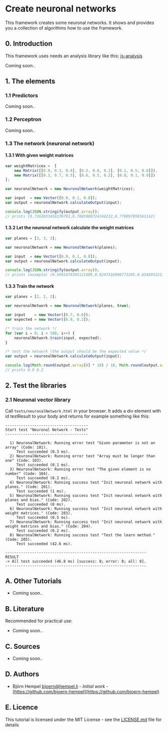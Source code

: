 # Create neuronal networks

This framework creates some neuronal networks. It shows and provides you a collection of algorithms how to use the framework.

## 0. Introduction

This framework uses needs an analysis library like this: [js-analysis](https://github.com/bjoern-hempel/js-analysis)

Coming soon..

## 1. The elements

### 1.1 Predictors

Coming soon..

### 1.2 Perceptron

Coming soon..

### 1.3 The network (neuronal network)

#### 1.3.1 With given weight matrices

```javascript
var weightMatrices =  [
    new Matrix([[0.9, 0.3, 0.4], [0.2, 0.8, 0.2], [0.1, 0.5, 0.6]]),
    new Matrix([[0.3, 0.7, 0.5], [0.6, 0.5, 0.2], [0.8, 0.1, 0.9]])
];

var neuronalNetwork = new NeuronalNetwork(weightMatrices);

var input  = new Vector([0.9, 0.1, 0.8]);
var output = neuronalNetwork.calculateOutput(input);

console.log(JSON.stringify(output.array));
// prints [0.7263033450139793,0.7085980724248232,0.778097059561142]
```

#### 1.3.2 Let the neuronal network calculate the weight matrices

```javascript
var planes = [3, 3, 3];

var neuronalNetwork = new NeuronalNetwork(planes);

var input  = new Vector([0.9, 0.1, 0.8]);
var output = neuronalNetwork.calculateOutput(input);

console.log(JSON.stringify(output.array));
// prints (example) [0.5601474395121488,0.6247316906773285,0.6346952211353676]
```

#### 1.3.3 Train the network

```javascript
var planes = [2, 2, 2];

var neuronalNetwork = new NeuronalNetwork(planes, true);

var input    = new Vector([0.7, 0.6]);
var expected = new Vector([0.9, 0.2]);

/* train the network */
for (var i = 0; i < 100; i++) {
    neuronalNetwork.train(input, expected);
}

/* test the network (the output should be the expected value */
var output = neuronalNetwork.calculateOutput(input);

console.log(Math.round(output.array[0] * 10) / 10, Math.round(output.array[1] * 10) / 10);
// prints 0.9 0.2
```       

## 2. Test the libraries

### 2.1 Neuronal vector library

Call `tests/neuronalNetwork.html` in your browser. It adds a div element with id testResult to your body and returns for example something like this:

```text
-------------------------------------
Start test "Neuronal Network - Tests"
-------------------------------------
 
  1) NeuronalNetwork: Running error test "Given parameter is not an array" (Code: 101).
     Test succeeded (0.3 ms).
  2) NeuronalNetwork: Running error test "Array must be longer than one" (Code: 103).
     Test succeeded (0.1 ms).
  3) NeuronalNetwork: Running error test "The given element is no number" (Code: 104).
     Test succeeded (0.2 ms).
  4) NeuronalNetwork: Running success test "Init neuronal network with planes." (Code: 201).
     Test succeeded (1 ms).
  5) NeuronalNetwork: Running success test "Init neuronal network with planes and bias." (Code: 202).
     Test succeeded (0 ms).
  6) NeuronalNetwork: Running success test "Init neuronal network with weight matrices." (Code: 203).
     Test succeeded (0.5 ms).
  7) NeuronalNetwork: Running success test "Init neuronal network with weight matrices and bias." (Code: 204).
     Test succeeded (0.2 ms).
  8) NeuronalNetwork: Running success test "Test the learn method." (Code: 205).
     Test succeeded (42.6 ms).
 
---------------------------------------------------------------
RESULT
-> All test succeeded (46.8 ms) [success: 8; error: 0; all: 8].
---------------------------------------------------------------
```

## A. Other Tutorials

* Coming soon..

## B. Literature

Recommended for practical use:

* Coming soon..

## C. Sources

* Coming soon..

## D. Authors

* Björn Hempel <bjoern@hempel.li> - _Initial work_ - [https://github.com/bjoern-hempel](https://github.com/bjoern-hempel)

## E. Licence

This tutorial is licensed under the MIT License - see the [LICENSE.md](/LICENSE.md) file for details
